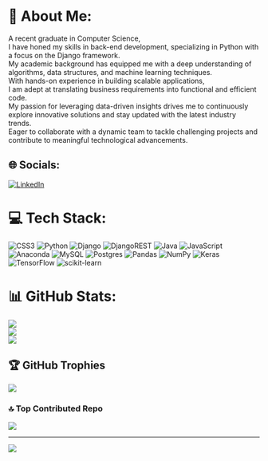 # 💫 About Me:
A recent graduate in Computer Science, <br>I have honed my skills in back-end development, specializing in Python with a focus on the Django framework.<br> My academic background has equipped me with a deep understanding of algorithms, data structures, and machine learning techniques. <br>With hands-on experience in building scalable applications,<br> I am adept at translating business requirements into functional and efficient code.<br> My passion for leveraging data-driven insights drives me to continuously explore innovative solutions and stay updated with the latest industry trends.<br> Eager to collaborate with a dynamic team to tackle challenging projects and contribute to meaningful technological advancements.


## 🌐 Socials:
[![LinkedIn](https://img.shields.io/badge/LinkedIn-%230077B5.svg?logo=linkedin&logoColor=white)](https://linkedin.com/in/mahmoudnasr77) 

# 💻 Tech Stack:
![CSS3](https://img.shields.io/badge/css3-%231572B6.svg?style=for-the-badge&logo=css3&logoColor=white) ![Python](https://img.shields.io/badge/python-3670A0?style=for-the-badge&logo=python&logoColor=ffdd54) ![Django](https://img.shields.io/badge/django-%23092E20.svg?style=for-the-badge&logo=django&logoColor=white) ![DjangoREST](https://img.shields.io/badge/DJANGO-REST-ff1709?style=for-the-badge&logo=django&logoColor=white&color=ff1709&labelColor=gray) ![Java](https://img.shields.io/badge/java-%23ED8B00.svg?style=for-the-badge&logo=openjdk&logoColor=white) ![JavaScript](https://img.shields.io/badge/javascript-%23323330.svg?style=for-the-badge&logo=javascript&logoColor=%23F7DF1E) ![Anaconda](https://img.shields.io/badge/Anaconda-%2344A833.svg?style=for-the-badge&logo=anaconda&logoColor=white) ![MySQL](https://img.shields.io/badge/mysql-4479A1.svg?style=for-the-badge&logo=mysql&logoColor=white) ![Postgres](https://img.shields.io/badge/postgres-%23316192.svg?style=for-the-badge&logo=postgresql&logoColor=white) ![Pandas](https://img.shields.io/badge/pandas-%23150458.svg?style=for-the-badge&logo=pandas&logoColor=white) ![NumPy](https://img.shields.io/badge/numpy-%23013243.svg?style=for-the-badge&logo=numpy&logoColor=white) ![Keras](https://img.shields.io/badge/Keras-%23D00000.svg?style=for-the-badge&logo=Keras&logoColor=white) ![TensorFlow](https://img.shields.io/badge/TensorFlow-%23FF6F00.svg?style=for-the-badge&logo=TensorFlow&logoColor=white) ![scikit-learn](https://img.shields.io/badge/scikit--learn-%23F7931E.svg?style=for-the-badge&logo=scikit-learn&logoColor=white)
# 📊 GitHub Stats:
![](https://github-readme-stats.vercel.app/api?username=MahmoudsNasr77&theme=material-palenight&hide_border=false&include_all_commits=true&count_private=false)<br/>
![](https://github-readme-streak-stats.herokuapp.com/?user=MahmoudsNasr77&theme=material-palenight&hide_border=false)<br/>
![](https://github-readme-stats.vercel.app/api/top-langs/?username=MahmoudsNasr77&theme=material-palenight&hide_border=false&include_all_commits=true&count_private=false&layout=compact)

## 🏆 GitHub Trophies
![](https://github-profile-trophy.vercel.app/?username=MahmoudsNasr77&theme=great-gatsby&no-frame=true&no-bg=true&margin-w=4)

### 🔝 Top Contributed Repo
![](https://github-contributor-stats.vercel.app/api?username=MahmoudsNasr77&limit=5&theme=dark&combine_all_yearly_contributions=true)

---
[![](https://visitcount.itsvg.in/api?id=MahmoudsNasr77&icon=0&color=0)](https://visitcount.itsvg.in)

<!-- Proudly created with GPRM ( https://gprm.itsvg.in ) -->
